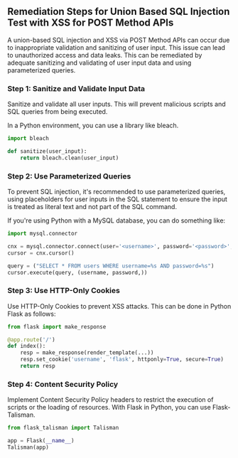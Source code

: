 

## Remediation Steps for Union Based SQL Injection Test with XSS for POST Method APIs

A union-based SQL injection and XSS via POST Method APIs can occur due to inappropriate validation and sanitizing of user input. This issue can lead to unauthorized access and data leaks. This can be remediated by adequate sanitizing and validating of user input data and using parameterized queries.

### Step 1: Sanitize and Validate Input Data

Sanitize and validate all user inputs. This will prevent malicious scripts and SQL queries from being executed. 

In a Python environment, you can use a library like bleach.

```python
import bleach

def sanitize(user_input):
    return bleach.clean(user_input)
```
### Step 2: Use Parameterized Queries

To prevent SQL injection, it's recommended to use parameterized queries, using placeholders for user inputs in the SQL statement to ensure the input is treated as literal text and not part of the SQL command.

If you're using Python with a MySQL database, you can do something like:

```python
import mysql.connector

cnx = mysql.connector.connect(user='<username>', password='<password>', host='127.0.0.1', database='<database>')
cursor = cnx.cursor()

query = ("SELECT * FROM users WHERE username=%s AND password=%s")
cursor.execute(query, (username, password,))
```
### Step 3: Use HTTP-Only Cookies

Use HTTP-Only Cookies to prevent XSS attacks. This can be done in Python Flask as follows:

```python
from flask import make_response

@app.route('/')
def index():
    resp = make_response(render_template(...))
    resp.set_cookie('username', 'flask', httponly=True, secure=True)
    return resp
```
### Step 4: Content Security Policy

Implement Content Security Policy headers to restrict the execution of scripts or the loading of resources. With Flask in Python, you can use Flask-Talisman.

```python
from flask_talisman import Talisman

app = Flask(__name__)
Talisman(app)
```
